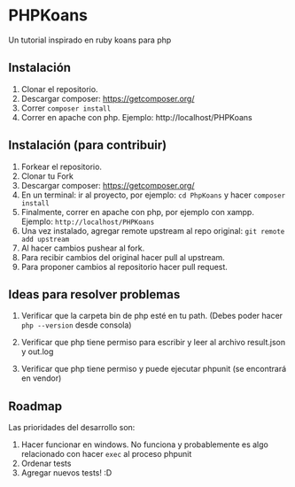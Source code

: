 PHPKoans
========

Un tutorial inspirado en ruby koans para php


## Instalación

1. Clonar el repositorio. 
2. Descargar composer: https://getcomposer.org/
3. Correr `composer install`
4. Correr en apache con php. Ejemplo: http://localhost/PHPKoans

## Instalación (para contribuir)

1.  Forkear el repositorio. 
2.  Clonar tu Fork
3. Descargar composer: https://getcomposer.org/
4. En un terminal: ir al proyecto, por ejemplo: `cd PhpKoans` y hacer `composer install`
5. Finalmente, correr en apache con php, por ejemplo con xampp. Ejemplo: `http://localhost/PHPKoans`
6.  Una vez instalado, agregar remote upstream al repo original: `git remote add upstream`
7.  Al hacer cambios pushear al fork.
8.  Para recibir cambios del original hacer pull al upstream.
9.  Para proponer cambios al repositorio hacer pull request.

## Ideas para resolver problemas

1. Verificar que la carpeta bin de php esté en tu path. (Debes poder hacer `php --version` desde consola)

2. Verificar que php tiene permiso para escribir y leer al archivo result.json y out.log

3. Verificar que php tiene permiso y puede ejecutar phpunit (se encontrará en vendor)


## Roadmap

Las prioridades del desarrollo son:

1. Hacer funcionar en windows. No funciona y probablemente es algo relacionado con hacer `exec` al proceso phpunit 
2. Ordenar tests
3. Agregar nuevos tests! :D
